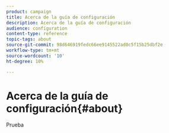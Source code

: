 ```yaml
---
product: campaign
title: Acerca de la guía de configuración
description: Acerca de la guía de configuración
audience: configuration
content-type: reference
topic-tags: about
source-git-commit: 98d646919fedc66ee9145522ad0c5f15b25dbf2e
workflow-type: tm+mt
source-wordcount: '10'
ht-degree: 10%

---
```



# Acerca de la guía de configuración{#about}

Prueba



